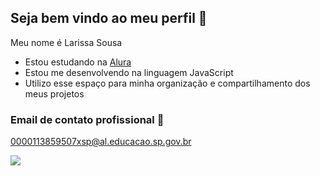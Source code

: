 ## Seja bem vindo ao meu perfil 💟

Meu nome é Larissa Sousa

- Estou estudando na [Alura](https://www.alura.com.br)
- Estou me desenvolvendo na linguagem JavaScript
- Utilizo esse espaço para minha organização e compartilhamento dos meus projetos

### Email de contato profissional 📧

0000113859507xsp@al.educacao.sp.gov.br

![](https://media1.tenor.com/m/twOxYKWAI5IAAAAC/dog.gif)
